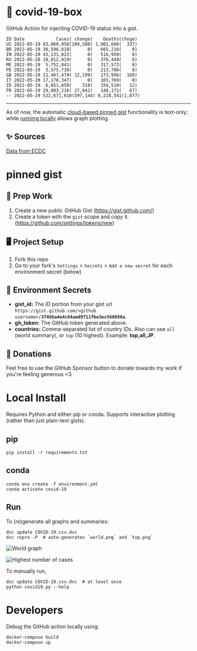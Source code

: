 # 🏥 covid-19-box

GitHub Action for injecting COVID-19 status into a gist.

```
ID Date            Cases( change)    Deaths(chnge)
US 2022-05-19 83,060,958(109,580) 1,001,606(  337)
BR 2022-05-19 30,596,818(      0)   665,216(    0)
IN 2022-05-20 43,131,822(      0)   516,950(    0)
RU 2022-05-20 18,012,019(      0)   370,449(    0)
ME 2022-05-19  5,752,841(      0)   317,572(    0)
PE 2022-05-19  3,575,738(      0)   213,786(    8)
GB 2022-05-19 21,467,479( 12,199)   173,996(  169)
IT 2022-05-20 17,178,347(      0)   165,769(    0)
ID 2022-05-19  6,051,850(    318)   156,510(   12)
FR 2022-05-19 29,803,216( 27,842)   148,171(   67)
-- 2022-05-19 522,671,610(597,144) 6,228,541(1,877)
```

---

As of now, the automatic [cloud-based pinned gist](#pinned-gist) functionality is text-only;
while [running locally](#local-install) allows graph plotting.

## ✨ Sources

[Data from ECDC](https://www.ecdc.europa.eu/en/publications-data/download-todays-data-geographic-distribution-covid-19-cases-worldwide)

# pinned gist

## 🎒 Prep Work
1. Create a new public GitHub Gist (https://gist.github.com/)
1. Create a token with the `gist` scope and copy it. (https://github.com/settings/tokens/new)

## 🖥 Project Setup
1. Fork this repo
1. Go to your fork's `Settings` > `Secrets` > `Add a new secret` for each environment secret (below)

## 🤫 Environment Secrets
- **gist_id:** The ID portion from your gist url `https://gist.github.com/<github username>/`**`37496a4e4c84aed9711fbe3ec560888a`**.
- **gh_token:** The GitHub token generated above.
- **countries:** Comma-separated list of country IDs. Also can use `all` (world summary), or `top` (10 highest). Example: **top,all,JP**.

## 💸 Donations

Feel free to use the GitHub Sponsor button to donate towards my work if you're feeling generous <3

# Local Install

Requires Python and either pip or conda. Supports interactive plotting (rather than just plain-text gists).

## pip

```
pip install -r requirements.txt
```

## conda

```
conda env create -f environment.yml
conda activate covid-19
```

## Run

To (re)generate all graphs and summaries:

```
dvc update COVID-19.csv.dvc
dvc repro -P  # auto-generates `world.png` and `top.png`
```

![World graph](world.png)

![Highest number of cases](top.png)

To manually run,

```
dvc update COVID-19.csv.dvc  # at least once
python covid19.py --help
```

# Developers

Debug the GitHub action locally using:

```
docker-compose build
docker-compose up
```
